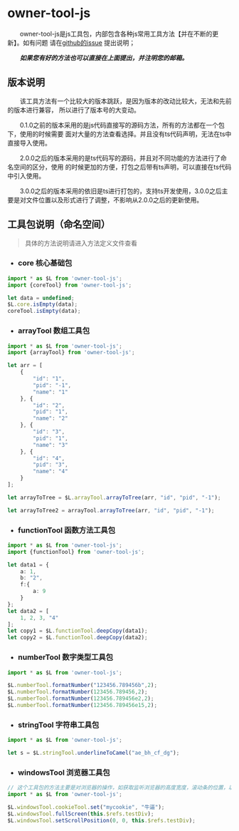 # owner-tool-js

&emsp;&emsp;owner-tool-js是js工具包，内部包含各种js常用工具方法【并在不断的更新】。如有问题
请在[github的issue](https://github.com/loulangogogo/owner-tool/issues) 提出说明；

&emsp;&emsp;**_如果您有好的方法也可以直接在上面提出，并注明您的邮箱。_**

## 版本说明
&emsp;&emsp;该工具方法有一个比较大的版本跳跃，是因为版本的改动比较大，无法和先前的版本进行兼容，
所以进行了版本号的大变动。

&emsp;&emsp;0.1.0之前的版本采用的是js代码直接写的源码方法，所有的方法都在一个包下，使用的时候需要
面对大量的方法查看选择。并且没有ts代码声明，无法在ts中直接导入使用。

&emsp;&emsp;2.0.0之后的版本采用的是ts代码写的源码，并且对不同功能的方法进行了命名空间的区分，使用
的时候更加的方便，打包之后带有ts声明，可以直接在ts代码中引入使用。

&emsp;&emsp;3.0.0之后的版本采用的依旧是ts进行打包的，支持ts开发使用，3.0.0之后主要是对文件位置以及形式进行了调整，不影响从2.0.0之后的更新使用。

## 工具包说明（命名空间）
>具体的方法说明请进入方法定义文件查看
- ### core 核心基础包
```ts
import * as $L from 'owner-tool-js';
import {coreTool} from 'owner-tool-js';

let data = undefined;
$L.core.isEmpty(data);
coreTool.isEmpty(data);
```

- ### arrayTool 数组工具包
```ts
import * as $L from 'owner-tool-js';
import {arrayTool} from 'owner-tool-js';

let arr = [
    {
        "id": "1",
        "pid": "-1",
        "name": "1"
    }, {
        "id": "2",
        "pid": "1",
        "name": "2"
    }, {
        "id": "3",
        "pid": "1",
        "name": "3"
    }, {
        "id": "4",
        "pid": "3",
        "name": "4"
    }
];

let arrayToTree = $L.arrayTool.arrayToTree(arr, "id", "pid", "-1");

let arrayToTree2 = arrayTool.arrayToTree(arr, "id", "pid", "-1");
```

- ### functionTool 函数方法工具包
```ts
import * as $L from 'owner-tool-js';
import {functionTool} from 'owner-tool-js';

let data1 = {
    a: 1,
    b: "2",
    f:{
        a: 9
    }
};
let data2 = [
    1, 2, 3, "4"
];
let copy1 = $L.functionTool.deepCopy(data1);
let copy2 = $L.functionTool.deepCopy(data2);
```

- ### numberTool 数字类型工具包
```ts
import * as $L from 'owner-tool-js';

$L.numberTool.formatNumber("123456.789456b",2);
$L.numberTool.formatNumber(123456.789456,2);
$L.numberTool.formatNumber(123456.789456e2,2);
$L.numberTool.formatNumber(123456.789456e15,2);
```

- ### stringTool 字符串工具包
```ts
import * as $L from 'owner-tool-js';

let s = $L.stringTool.underlineToCamel("ae_bh_cf_dg");
```

- ### windowsTool 浏览器工具包
```ts
// 这个工具包的方法主要是对浏览器的操作，如获取监听浏览器的高度宽度，滚动条的位置，以及cookie，localStorage,SessionStorage等
import * as $L from 'owner-tool-js';

$L.windowsTool.cookieTool.set("mycookie", "牛逼");
$L.windowsTool.fullScreen(this.$refs.testDiv);
$L.windowsTool.setScrollPosition(0, 0, this.$refs.testDiv);
```
